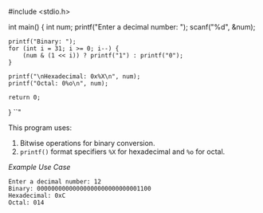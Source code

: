
#include <stdio.h>

int main() {
    int num;
    printf("Enter a decimal number: ");
    scanf("%d", &num);

    printf("Binary: ");
    for (int i = 31; i >= 0; i--) {
        (num & (1 << i)) ? printf("1") : printf("0");
    }

    printf("\nHexadecimal: 0x%X\n", num);
    printf("Octal: 0%o\n", num);

    return 0;
}
``"


This program uses:


1. Bitwise operations for binary conversion.
2. `printf()` format specifiers `%X` for hexadecimal and `%o` for octal.


*Example Use Case*


```
Enter a decimal number: 12
Binary: 00000000000000000000000000001100
Hexadecimal: 0xC
Octal: 014
```
```

